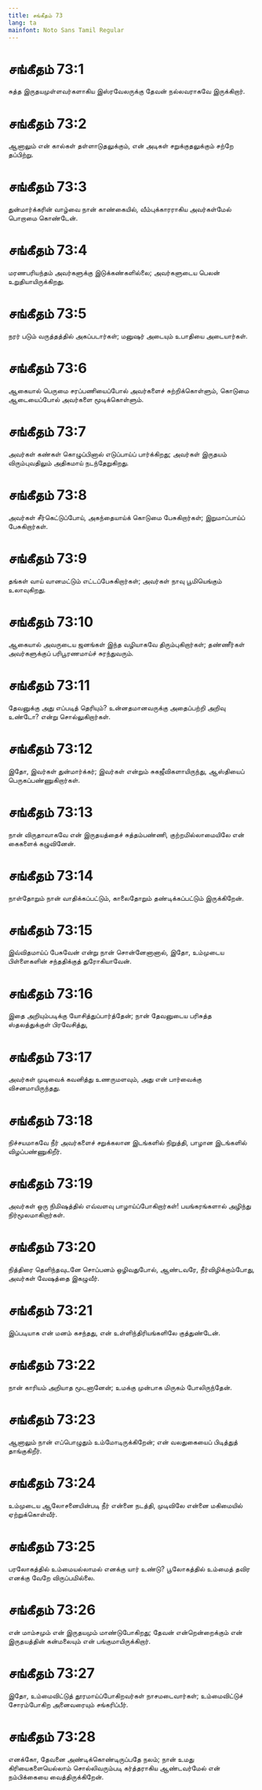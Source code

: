 ```yaml
---
title: சங்கீதம் 73
lang: ta
mainfont: Noto Sans Tamil Regular
---
```


# சங்கீதம் 73:1

சுத்த இருதயமுள்ளவர்களாகிய இஸ்ரவேலருக்கு தேவன் நல்லவராகவே இருக்கிறார்.

# சங்கீதம் 73:2

ஆனாலும் என் கால்கள் தள்ளாடுதலுக்கும், என் அடிகள் சறுக்குதலுக்கும் சற்றே தப்பிற்று.

# சங்கீதம் 73:3

துன்மார்க்கரின் வாழ்வை நான் காண்கையில், வீம்புக்காரராகிய அவர்கள்மேல் பொறாமை கொண்டேன்.

# சங்கீதம் 73:4

மரணபரியந்தம் அவர்களுக்கு இடுக்கண்களில்லை; அவர்களுடைய பெலன் உறுதியாயிருக்கிறது.

# சங்கீதம் 73:5

நரர் படும் வருத்தத்தில் அகப்படார்கள்; மனுஷர் அடையும் உபாதியை அடையார்கள்.

# சங்கீதம் 73:6

ஆகையால் பெருமை சரப்பணியைப்போல் அவர்களைச் சுற்றிக்கொள்ளும், கொடுமை ஆடையைப்போல் அவர்களை மூடிக்கொள்ளும்.

# சங்கீதம் 73:7

அவர்கள் கண்கள் கொழுப்பினால் எடுப்பாய்ப் பார்க்கிறது; அவர்கள் இருதயம் விரும்புவதிலும் அதிகமாய் நடந்தேறுகிறது.

# சங்கீதம் 73:8

அவர்கள் சீர்கெட்டுப்போய், அகந்தையாய்க் கொடுமை பேசுகிறார்கள்; இறுமாப்பாய்ப் பேசுகிறார்கள்.

# சங்கீதம் 73:9

தங்கள் வாய் வானமட்டும் எட்டப்பேசுகிறார்கள்; அவர்கள் நாவு பூமியெங்கும் உலாவுகிறது.

# சங்கீதம் 73:10

ஆகையால் அவருடைய ஜனங்கள் இந்த வழியாகவே திரும்புகிறார்கள்; தண்ணீர்கள் அவர்களுக்குப் பரிபூரணமாய்ச் சுரந்துவரும்.

# சங்கீதம் 73:11

தேவனுக்கு அது எப்படித் தெரியும்? உன்னதமானவருக்கு அதைப்பற்றி அறிவு உண்டோ? என்று சொல்லுகிறார்கள்.

# சங்கீதம் 73:12

இதோ, இவர்கள் துன்மார்க்கர்; இவர்கள் என்றும் சுகஜீவிகளாயிருந்து, ஆஸ்தியைப் பெருகப்பண்ணுகிறார்கள்.

# சங்கீதம் 73:13

நான் விருதாவாகவே என் இருதயத்தைச் சுத்தம்பண்ணி, குற்றமில்லாமையிலே என் கைகளைக் கழுவினேன்.

# சங்கீதம் 73:14

நாள்தோறும் நான் வாதிக்கப்பட்டும், காலைதோறும் தண்டிக்கப்பட்டும் இருக்கிறேன்.

# சங்கீதம் 73:15

இவ்விதமாய்ப் பேசுவேன் என்று நான் சொன்னேனானால், இதோ, உம்முடைய பிள்ளைகளின் சந்ததிக்குத் துரோகியாவேன்.

# சங்கீதம் 73:16

இதை அறியும்படிக்கு யோசித்துப்பார்த்தேன்; நான் தேவனுடைய பரிசுத்த ஸ்தலத்துக்குள் பிரவேசித்து,

# சங்கீதம் 73:17

அவர்கள் முடிவைக் கவனித்து உணருமளவும், அது என் பார்வைக்கு விசனமாயிருந்தது.

# சங்கீதம் 73:18

நிச்சயமாகவே நீர் அவர்களைச் சறுக்கலான இடங்களில் நிறுத்தி, பாழான இடங்களில் விழப்பண்ணுகிறீர்.

# சங்கீதம் 73:19

அவர்கள் ஒரு நிமிஷத்தில் எவ்வளவு பாழாய்ப்போகிறார்கள்! பயங்கரங்களால் அழிந்து நிர்மூலமாகிறார்கள்.

# சங்கீதம் 73:20

நித்திரை தெளிந்தவுடனே சொப்பனம் ஒழிவதுபோல், ஆண்டவரே, நீர்விழிக்கும்போது, அவர்கள் வேஷத்தை இகழுவீர்.

# சங்கீதம் 73:21

இப்படியாக என் மனம் கசந்தது, என் உள்ளிந்திரியங்களிலே குத்துண்டேன்.

# சங்கீதம் 73:22

நான் காரியம் அறியாத மூடனானேன்; உமக்கு முன்பாக மிருகம் போலிருந்தேன்.

# சங்கீதம் 73:23

ஆனாலும் நான் எப்பொழுதும் உம்மோடிருக்கிறேன்; என் வலதுகையைப் பிடித்துத் தாங்குகிறீர்.

# சங்கீதம் 73:24

உம்முடைய ஆலோசனையின்படி நீர் என்னை நடத்தி, முடிவிலே என்னை மகிமையில் ஏற்றுக்கொள்வீர்.

# சங்கீதம் 73:25

பரலோகத்தில் உம்மையல்லாமல் எனக்கு யார் உண்டு? பூலோகத்தில் உம்மைத் தவிர எனக்கு வேறே விருப்பமில்லை.

# சங்கீதம் 73:26

என் மாம்சமும் என் இருதயமும் மாண்டுபோகிறது; தேவன் என்றென்றைக்கும் என் இருதயத்தின் கன்மலையும் என் பங்குமாயிருக்கிறார்.

# சங்கீதம் 73:27

இதோ, உம்மைவிட்டுத் தூரமாய்ப்போகிறவர்கள் நாசமடைவார்கள்; உம்மைவிட்டுச் சோரம்போகிற அனைவரையும் சங்கரிப்பீர்.

# சங்கீதம் 73:28

எனக்கோ, தேவனை அண்டிக்கொண்டிருப்பதே நலம்; நான் உமது கிரியைகளையெல்லாம் சொல்லிவரும்படி கர்த்தராகிய ஆண்டவர்மேல் என் நம்பிக்கையை வைத்திருக்கிறேன்.

